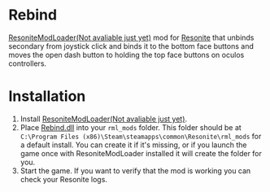 # Rebind
[ResoniteModLoader(Not avaliable just yet)]() mod for [Resonite](https://resonite.com/) that unbinds secondary from joystick click and binds it to the bottom face buttons and moves the open dash button to holding the top face buttons on oculos controllers.

# Installation
1. Install [ResoniteModLoader(Not avaliable just yet)]().
2. Place [Rebind.dll](https://github.com/LeCloutPanda/Rebind/releases/latest/download/Rebind.dll) into your `rml_mods` folder. This folder should be at `C:\Program Files (x86)\Steam\steamapps\common\Resonite\rml_mods` for a default install. You can create it if it's missing, or if you launch the game once with ResoniteModLoader installed it will create the folder for you.
3. Start the game. If you want to verify that the mod is working you can check your Resonite logs.
